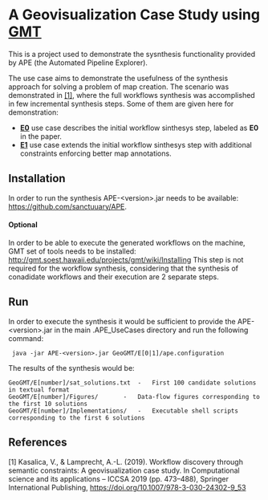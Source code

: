 

# A Geovisualization Case Study using [GMT](https://www.generic-mapping-tools.org/ "GMT")

This is a project used to demonstrate the sysnthesis functionality provided by APE (the Automated Pipeline Explorer). 

The use case aims to demonstrate the usefulness of the synthesis approach for solving a problem of map creation. The scenario was demonstrated in [[1]](#1), where the full workflows synthesis was accomplished in few incremental synthesis steps. Some of them are given here for demonstration:
- [**E0**](E0) use case describes the initial workflow sinthesys step, labeled as **E0** in the paper.
- [**E1**](E1) use case extends the initial workflow sinthesys step with additional constraints enforcing better map annotations.

## Installation
In order to run the synthesis APE-&lt;version>.jar needs to be available: https://github.com/sanctuuary/APE. 

#### Optional
In order to be able to execute the generated workflows on the machine, GMT set of tools needs to be installed: http://gmt.soest.hawaii.edu/projects/gmt/wiki/Installing
This step is not required for the workflow synthesis, considering that the synthesis of conadidate workflows and their execution are 2 separate steps.

## Run

In order to execute the synthesis it would be sufficient to provide the APE-&lt;version>.jar in the main .APE_UseCases directory and run the following command:

```shell
 java -jar APE-<version>.jar GeoGMT/E[0|1]/ape.configuration
```
The results of the synthesis would be:

	GeoGMT/E[number]/sat_solutions.txt	-	First 100 candidate solutions in textual format
	GeoGMT/E[number]/Figures/		-	Data-flow figures corresponding to the first 10 solutions
	GeoGMT/E[number]/Implementations/	-	Executable shell scripts corresponding to the first 6 solutions


## References

<a id="1">[1]</a> 
Kasalica, V., & Lamprecht, A.-L. (2019). 
Workflow discovery through semantic constraints: A geovisualization case study. 
In Computational science and its applications – ICCSA 2019
(pp. 473–488), Springer International Publishing,
https://doi.org/10.1007/978-3-030-24302-9_53
